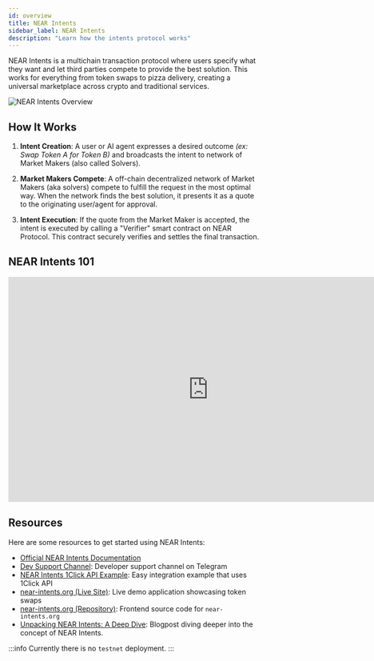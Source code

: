 ```yaml
---
id: overview
title: NEAR Intents
sidebar_label: NEAR Intents
description: "Learn how the intents protocol works"
---
```


NEAR Intents is a multichain transaction protocol where users specify what they want and let third parties compete to provide the best solution. This works for everything from token swaps to pizza delivery, creating a universal marketplace across crypto and traditional services.

![NEAR Intents Overview](/assets/docs/intents/intents-overview.png)

## How It Works

1. **Intent Creation**: A user or AI agent expresses a desired outcome _(ex: Swap Token A for Token B)_ and broadcasts the intent to network of Market Makers (also called Solvers).

2. **Market Makers Compete**: A off-chain decentralized network of Market Makers (aka solvers) compete to fulfill the request in the most optimal way. When the network finds the best solution, it presents it as a quote to the originating user/agent for approval.

4. **Intent Execution**: If the quote from the Market Maker is accepted, the intent is executed by calling a "Verifier" smart contract on NEAR Protocol. This contract securely verifies and settles the final transaction.


## NEAR Intents 101

<iframe width="800" height="450" src="https://www.youtube.com/embed/mOGD2gzZJqE" title="YouTube video player" frameborder="0" allow="accelerometer; autoplay; clipboard-write; encrypted-media; gyroscope; picture-in-picture; web-share" allowfullscreen></iframe>


## Resources

Here are some resources to get started using NEAR Intents:

- [Official NEAR Intents Documentation](https://docs.near-intents.org)
- [Dev Support Channel](https://t.me/near_intents): Developer support channel on Telegram
- [NEAR Intents 1Click API Example](https://github.com/near-examples/near-intents-examples): Easy integration example that uses 1Click API
- [near-intents.org (Live Site)](https://near-intents.org): Live demo application showcasing token swaps
- [near-intents.org (Repository)](https://github.com/defuse-protocol/defuse-frontend): Frontend source code for `near-intents.org`
- [Unpacking NEAR Intents: A Deep Dive](https://www.near.org/blog/unpacking-near-intents-a-deep-dive): Blogpost diving deeper into the concept of NEAR Intents.

:::info
Currently there is no `testnet` deployment.
:::
